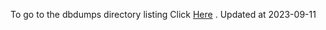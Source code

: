 To go to the dbdumps directory listing Click [Here](https://ipfs.io/ipfs/bafkreidijwdsj2z3lsn7w55zvtfsju5p23arieao7nklnlevtezcs5ek7a) . Updated at 2023-09-11